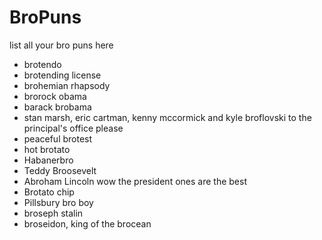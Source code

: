 # BroPuns
list all your bro puns here

+ brotendo
+ brotending license
+ brohemian rhapsody
+ brorock obama
+ barack brobama
+ stan marsh, eric cartman, kenny mccormick and kyle broflovski to the principal's office please
+ peaceful brotest
+ hot brotato
+ Habanerbro
+ Teddy Broosevelt
+ Abroham Lincoln wow the president ones are the best
+ Brotato chip
+ Pillsbury bro boy
+ broseph stalin
+ broseidon, king of the brocean
